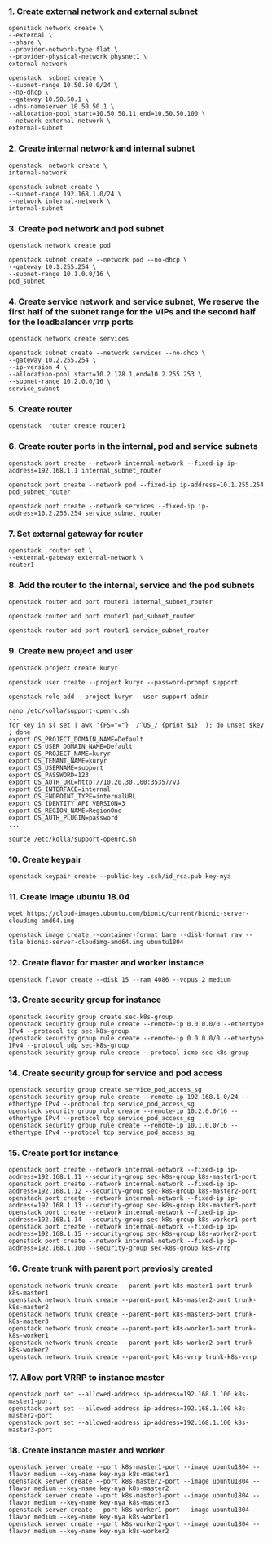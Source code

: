 ### 1. Create external network and external subnet 
```
openstack network create \
--external \
--share \
--provider-network-type flat \
--provider-physical-network physnet1 \
external-network

openstack  subnet create \
--subnet-range 10.50.50.0/24 \
--no-dhcp \
--gateway 10.50.50.1 \
--dns-nameserver 10.50.50.1 \
--allocation-pool start=10.50.50.11,end=10.50.50.100 \
--network external-network \
external-subnet
```
### 2. Create internal network and internal subnet 
```
openstack  network create \
internal-network

openstack subnet create \
--subnet-range 192.168.1.0/24 \
--network internal-network \
internal-subnet
```
### 3. Create pod network and pod subnet
```
openstack network create pod

openstack subnet create --network pod --no-dhcp \
--gateway 10.1.255.254 \
--subnet-range 10.1.0.0/16 \
pod_subnet
```
### 4. Create service network and service subnet, We reserve the first half of the subnet range for the VIPs and the second half for the loadbalancer vrrp ports
```
openstack network create services

openstack subnet create --network services --no-dhcp \
--gateway 10.2.255.254 \
--ip-version 4 \
--allocation-pool start=10.2.128.1,end=10.2.255.253 \
--subnet-range 10.2.0.0/16 \
service_subnet
```
### 5. Create router
```
openstack  router create router1
```
### 6. Create router ports in the internal, pod and service subnets
```
openstack port create --network internal-network --fixed-ip ip-address=192.168.1.1 internal_subnet_router

openstack port create --network pod --fixed-ip ip-address=10.1.255.254 pod_subnet_router

openstack port create --network services --fixed-ip ip-address=10.2.255.254 service_subnet_router
```
### 7. Set external gateway for router
```
openstack  router set \
--external-gateway external-network \
router1
```
### 8. Add the router to the internal, service and the pod subnets
```
openstack router add port router1 internal_subnet_router

openstack router add port router1 pod_subnet_router

openstack router add port router1 service_subnet_router
```
### 9. Create new project and user 
```
openstack project create kuryr

openstack user create --project kuryr --password-prompt support

openstack role add --project kuryr --user support admin

nano /etc/kolla/support-openrc.sh
...
for key in $( set | awk '{FS="="}  /^OS_/ {print $1}' ); do unset $key ; done
export OS_PROJECT_DOMAIN_NAME=Default
export OS_USER_DOMAIN_NAME=Default
export OS_PROJECT_NAME=kuryr
export OS_TENANT_NAME=kuryr
export OS_USERNAME=support
export OS_PASSWORD=123
export OS_AUTH_URL=http://10.20.30.100:35357/v3
export OS_INTERFACE=internal
export OS_ENDPOINT_TYPE=internalURL
export OS_IDENTITY_API_VERSION=3
export OS_REGION_NAME=RegionOne
export OS_AUTH_PLUGIN=password
...

source /etc/kolla/support-openrc.sh
```
### 10. Create keypair 
```
openstack keypair create --public-key .ssh/id_rsa.pub key-nya
```
### 11. Create image ubuntu 18.04
```
wget https://cloud-images.ubuntu.com/bionic/current/bionic-server-cloudimg-amd64.img

openstack image create --container-format bare --disk-format raw --file bionic-server-cloudimg-amd64.img ubuntu1804
```
### 12. Create flavor for master and worker instance
```
openstack flavor create --disk 15 --ram 4086 --vcpus 2 medium
```
### 13. Create security group for instance
```
openstack security group create sec-k8s-group
openstack security group rule create --remote-ip 0.0.0.0/0 --ethertype IPv4 --protocol tcp sec-k8s-group
openstack security group rule create --remote-ip 0.0.0.0/0 --ethertype IPv4 --protocol udp sec-k8s-group
openstack security group rule create --protocol icmp sec-k8s-group
```
### 14. Create security group for service and pod access
```
openstack security group create service_pod_access_sg
openstack security group rule create --remote-ip 192.168.1.0/24 --ethertype IPv4 --protocol tcp service_pod_access_sg
openstack security group rule create --remote-ip 10.2.0.0/16 --ethertype IPv4 --protocol tcp service_pod_access_sg
openstack security group rule create --remote-ip 10.1.0.0/16 --ethertype IPv4 --protocol tcp service_pod_access_sg
```
### 15. Create port for instance
```
openstack port create --network internal-network --fixed-ip ip-address=192.168.1.11 --security-group sec-k8s-group k8s-master1-port
openstack port create --network internal-network --fixed-ip ip-address=192.168.1.12 --security-group sec-k8s-group k8s-master2-port
openstack port create --network internal-network --fixed-ip ip-address=192.168.1.13 --security-group sec-k8s-group k8s-master3-port
openstack port create --network internal-network --fixed-ip ip-address=192.168.1.14 --security-group sec-k8s-group k8s-worker1-port
openstack port create --network internal-network --fixed-ip ip-address=192.168.1.15 --security-group sec-k8s-group k8s-worker2-port
openstack port create --network internal-network --fixed-ip ip-address=192.168.1.100 --security-group sec-k8s-group k8s-vrrp
```
### 16. Create trunk with parent port previosly created
```
openstack network trunk create --parent-port k8s-master1-port trunk-k8s-master1
openstack network trunk create --parent-port k8s-master2-port trunk-k8s-master2
openstack network trunk create --parent-port k8s-master3-port trunk-k8s-master3
openstack network trunk create --parent-port k8s-worker1-port trunk-k8s-worker1
openstack network trunk create --parent-port k8s-worker2-port trunk-k8s-worker2
openstack network trunk create --parent-port k8s-vrrp trunk-k8s-vrrp
```
### 17. Allow port VRRP to instance master
```
openstack port set --allowed-address ip-address=192.168.1.100 k8s-master1-port
openstack port set --allowed-address ip-address=192.168.1.100 k8s-master2-port
openstack port set --allowed-address ip-address=192.168.1.100 k8s-master3-port
```
### 18. Create instance master and worker
```
openstack server create --port k8s-master1-port --image ubuntu1804 --flavor medium --key-name key-nya k8s-master1
openstack server create --port k8s-master2-port --image ubuntu1804 --flavor medium --key-name key-nya k8s-master2
openstack server create --port k8s-master3-port --image ubuntu1804 --flavor medium --key-name key-nya k8s-master3
openstack server create --port k8s-worker1-port --image ubuntu1804 --flavor medium --key-name key-nya k8s-worker1
openstack server create --port k8s-worker2-port --image ubuntu1804 --flavor medium --key-name key-nya k8s-worker2
```
